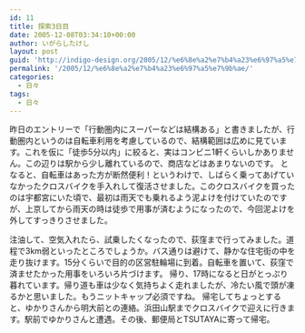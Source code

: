 ```yaml
---
id: 11
title: 探索3日目
date: 2005-12-08T03:34:10+00:00
author: いがらしたけし
layout: post
guid: 'http://indigo-design.org/2005/12/%e6%8e%a2%e7%b4%a23%e6%97%a5%e7%9b%ae/'
permalink: '/2005/12/%e6%8e%a2%e7%b4%a23%e6%97%a5%e7%9b%ae/'
categories:
  - 日々
tags:
  - 日々
---
```

昨日のエントリーで「行動圏内にスーパーなどは結構ある」と書きましたが、行動圏内というのは自転車利用を考慮しているので、結構範囲は広めに見ています。これを仮に「徒歩5分以内」に絞ると、実はコンビニ1軒くらいしかありません。この辺りは駅から少し離れているので、商店などはあまりないのです。
となると、自転車はあった方が断然便利！というわけで、しばらく乗ってあげていなかったクロスバイクを手入れして復活させました。このクロスバイクを買ったのは宇都宮にいた頃で、最初は雨天でも乗れるよう泥よけを付けていたのですが、上京してから雨天の時は徒歩で用事が済むようになったので、今回泥よけを外してすっきりさせました。

<!--more-->
注油して、空気入れたら、試乗したくなったので、荻窪まで行ってみました。道程で3km弱といったところでしょうか。バス通りは避けて、静かな住宅街の中を走り抜けます。15分くらいで目的の区営駐輪場に到着。自転車を置いて、荻窪で済ませたかった用事をいろいろ片づけます。
帰り、17時になると日がとっぷり暮れています。帰り道も車は少なく気持ちよく走れましたが、冷たい風で頭が凍るかと思いました。もうニットキャップ必須ですね。
帰宅してちょっとすると、ゆかりさんから明大前との連絡。浜田山駅までクロスバイクで迎えに行きます。駅前でゆかりさんと遭遇。その後、郵便局とTSUTAYAに寄って帰宅。